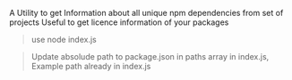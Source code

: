 A Utility to get Information about all unique npm dependencies from set of projects
Useful to get licence information of your packages

> use node index.js

> Update absolude path to package.json in paths array in index.js, Example path already in index.js